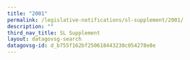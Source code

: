 ```yaml
---
title: "2001"
permalink: /legislative-notifications/sl-supplement/2001/
description: ""
third_nav_title: SL Supplement
layout: datagovsg-search
datagovsg-id: d_b755f162bf250618443230c054278e8e
---
```

